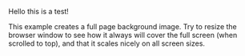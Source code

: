 <html>
<head>
  
<style>
  .container-lg { max-width: initial; }

html, body {

  /*overscroll-behavior: none;*/
  
}

.header {
  background: transparent;
}

.bgImage {
  width: 100vw;
  position: absolute;
  left: calc(-50vw + 50%);
  margin-top: -32px;
  z-index: -1;
  
  /* The image used */
  background-image: url("/Water_place.png");

  /* Full height */
  height: 100vh; 

  /* Center and scale the image nicely */
  background-position: center;
  background-repeat: no-repeat;
  background-size: cover;
}

</style>

<p>
  Hello this is a test!
</p>

</head>
<body>
<div class="bgImage"></div>

<p>This example creates a full page background image. Try to resize the browser window to see how it always will cover the full screen (when scrolled to top), and that it scales nicely on all screen sizes.</p>

</body>
</html>
